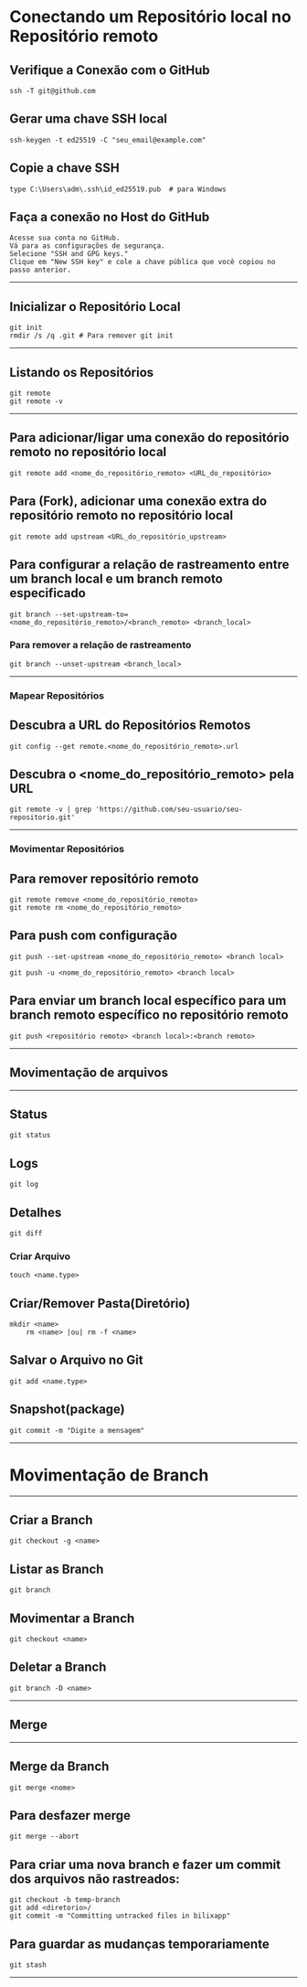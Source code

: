 # Conectando um Repositório local no Repositório remoto  

## Verifique a Conexão com o GitHub
	ssh -T git@github.com

## Gerar uma chave SSH local
	ssh-keygen -t ed25519 -C "seu_email@example.com"  	

## Copie a chave SSH
	type C:\Users\adm\.ssh\id_ed25519.pub  # para Windows  

## Faça a conexão no Host do GitHub
	Acesse sua conta no GitHub.
	Vá para as configurações de segurança.
	Selecione "SSH and GPG keys."
	Clique em "New SSH key" e cole a chave pública que você copiou no passo anterior.
---
## Inicializar o Repositório Local
	git init 
	rmdir /s /q .git # Para remover git init


---
## Listando os Repositórios  
	git remote  
	git remote -v  

---
## Para adicionar/ligar uma conexão do repositório remoto no repositório local
	git remote add <nome_do_repositório_remoto> <URL_do_repositório>
  
## Para (Fork), adicionar uma conexão extra do repositório remoto no repositório local
	git remote add upstream <URL_do_repositório_upstream> 


## Para configurar a relação de rastreamento entre um branch local e um branch remoto especificado  
	git branch --set-upstream-to=<nome_do_repositório_remoto>/<branch_remoto> <branch_local>  
 ### Para remover a relação de rastreamento
 	git branch --unset-upstream <branch_local>


---
### Mapear Repositórios  

## Descubra a URL do Repositórios Remotos  
	git config --get remote.<nome_do_repositório_remoto>.url  

## Descubra o <nome_do_repositório_remoto> pela URL
	git remote -v | grep 'https://github.com/seu-usuario/seu-repositorio.git'

---
### Movimentar Repositórios  

## Para remover repositório remoto
	git remote remove <nome_do_repositório_remoto>
	git remote rm <nome_do_repositório_remoto>


## Para push com configuração
	git push --set-upstream <nome_do_repositório_remoto> <branch local>  

	git push -u <nome_do_repositório_remoto> <branch local>
 
## Para enviar um branch local específico para um branch remoto específico no repositório remoto 
	git push <repositório remoto> <branch local>:<branch remoto>

---   
  
## Movimentação de arquivos  
---   

## Status  
	git status  
## Logs  
	git log  
## Detalhes  
	git diff  
 ### Criar Arquivo  
	touch <name.type>   
## Criar/Remover Pasta(Diretório)  
	mkdir <name>  
		rm <name> |ou| rm -f <name>  
## Salvar o Arquivo no Git  
	git add <name.type>  
## Snapshot(package)  
	git commit -m "Digite a mensagem"  

---    
# Movimentação de Branch  
---    
## Criar a Branch  
	git checkout -g <name>  
## Listar as Branch  
	git branch  
## Movimentar a Branch  
	git checkout <name>  
## Deletar a Branch  
	git branch -D <name>  
---    
## Merge  
---    
## Merge da Branch  
	git merge <nome>  


## Para desfazer merge
	git merge --abort


## Para criar uma nova branch e fazer um commit dos arquivos não rastreados:
	git checkout -b temp-branch  
	git add <diretorio>/  
	git commit -m "Committing untracked files in bilixapp"  


## Para guardar as mudanças temporariamente 
	git stash
---   

  

